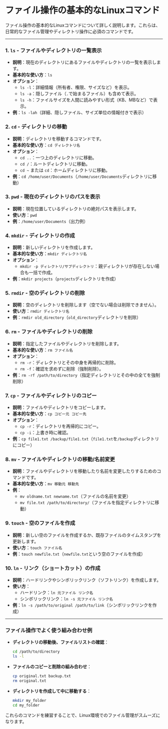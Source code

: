 # ファイル操作の基本的なLinuxコマンド

ファイル操作の基本的なLinuxコマンドについて詳しく説明します。これらは、日常的なファイル管理やディレクトリ操作に必須のコマンドです。

---

### 1. **`ls` - ファイルやディレクトリの一覧表示**
   - **説明**：現在のディレクトリにあるファイルやディレクトリの一覧を表示します。
   - **基本的な使い方**：`ls`
   - **オプション**：
     - `ls -l`：詳細情報（所有者、権限、サイズなど）を表示。
     - `ls -a`：隠しファイル（`.`で始まるファイル）も含めて表示。
     - `ls -h`：ファイルサイズを人間に読みやすい形式（KB、MBなど）で表示。
   - **例**：`ls -lah`（詳細、隠しファイル、サイズ単位の情報付きで表示）

### 2. **`cd` - ディレクトリの移動**
   - **説明**：ディレクトリを移動するコマンドです。
   - **基本的な使い方**：`cd ディレクトリ名`
   - **オプション**：
     - `cd ..`：一つ上のディレクトリに移動。
     - `cd /`：ルートディレクトリに移動。
     - `cd ~` または `cd`：ホームディレクトリに移動。
   - **例**：`cd /home/user/Documents`（`/home/user/Documents`ディレクトリに移動）

### 3. **`pwd` - 現在のディレクトリのパスを表示**
   - **説明**：現在位置しているディレクトリの絶対パスを表示します。
   - **使い方**：`pwd`
   - **例**：`/home/user/Documents`（出力例）

### 4. **`mkdir` - ディレクトリの作成**
   - **説明**：新しいディレクトリを作成します。
   - **基本的な使い方**：`mkdir ディレクトリ名`
   - **オプション**：
     - `mkdir -p ディレクトリ/サブディレクトリ`：親ディレクトリが存在しない場合も一括で作成。
   - **例**：`mkdir projects`（`projects`ディレクトリを作成）

### 5. **`rmdir` - 空のディレクトリの削除**
   - **説明**：空のディレクトリを削除します（空でない場合は削除できません）。
   - **使い方**：`rmdir ディレクトリ名`
   - **例**：`rmdir old_directory`（`old_directory`ディレクトリを削除）

### 6. **`rm` - ファイルやディレクトリの削除**
   - **説明**：指定したファイルやディレクトリを削除します。
   - **基本的な使い方**：`rm ファイル名`
   - **オプション**：
     - `rm -r`：ディレクトリとその中身を再帰的に削除。
     - `rm -f`：確認を求めずに削除（強制削除）。
   - **例**：`rm -rf /path/to/directory`（指定ディレクトリとその中の全てを強制削除）

### 7. **`cp` - ファイルやディレクトリのコピー**
   - **説明**：ファイルやディレクトリをコピーします。
   - **基本的な使い方**：`cp コピー元 コピー先`
   - **オプション**：
     - `cp -r`：ディレクトリを再帰的にコピー。
     - `cp -i`：上書き時に確認。
   - **例**：`cp file1.txt /backup/file1.txt`（`file1.txt`を`/backup`ディレクトリにコピー）

### 8. **`mv` - ファイルやディレクトリの移動/名前変更**
   - **説明**：ファイルやディレクトリを移動したり名前を変更したりするためのコマンドです。
   - **基本的な使い方**：`mv 移動元 移動先`
   - **例**：
     - `mv oldname.txt newname.txt`（ファイルの名前を変更）
     - `mv file.txt /path/to/directory/`（ファイルを指定ディレクトリに移動）

### 9. **`touch` - 空のファイルを作成**
   - **説明**：新しい空のファイルを作成するか、既存ファイルのタイムスタンプを更新します。
   - **使い方**：`touch ファイル名`
   - **例**：`touch newfile.txt`（`newfile.txt`という空のファイルを作成）

### 10. **`ln` - リンク（ショートカット）の作成**
   - **説明**：ハードリンクやシンボリックリンク（ソフトリンク）を作成します。
   - **使い方**：
     - ハードリンク：`ln 元ファイル リンク名`
     - シンボリックリンク：`ln -s 元ファイル リンク名`
   - **例**：`ln -s /path/to/original /path/to/link`（シンボリックリンクを作成）

---

### ファイル操作でよく使う組み合わせ例
- **ディレクトリの移動後、ファイルリストの確認**：
  ```bash
  cd /path/to/directory
  ls -l
  ```

- **ファイルのコピーと削除の組み合わせ**：
  ```bash
  cp original.txt backup.txt
  rm original.txt
  ```

- **ディレクトリを作成して中に移動する**：
  ```bash
  mkdir my_folder
  cd my_folder
  ```

これらのコマンドを練習することで、Linux環境でのファイル管理がスムーズになります。